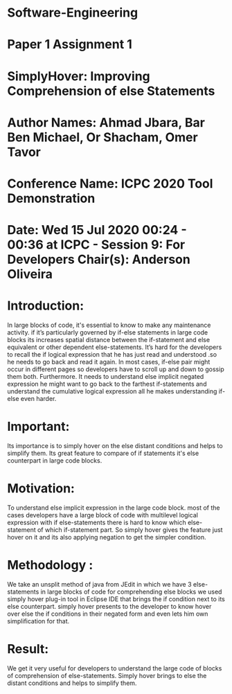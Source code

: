 # Software-Engineering
# Paper 1 Assignment 1
# SimplyHover: Improving Comprehension of else Statements
# Author Names: Ahmad Jbara, Bar Ben Michael, Or Shacham, Omer Tavor 
# Conference Name: ICPC 2020 Tool Demonstration
# Date: Wed 15 Jul 2020 00:24 - 00:36 at ICPC - Session 9: For Developers Chair(s): Anderson Oliveira
# Introduction:
In large blocks of code, it's essential to know to make any maintenance activity. if it’s particularly governed by if-else statements in large code blocks its increases spatial distance between the if-statement and else equivalent or other dependent else-statements. It’s hard for the developers to recall the if logical expression that he has just read and understood .so he needs to go back and read it again. In most cases, if-else pair might occur in different pages so developers have to scroll up and down to gossip them both. Furthermore. It needs to understand else implicit negated expression he might want to go back to the farthest if-statements and understand the cumulative logical expression all he makes understanding if-else even harder.
# Important:
Its importance is to simply hover on the else distant conditions and helps to simplify them. Its great feature to compare of if statements it's else counterpart in large code blocks.
# Motivation:
To understand else implicit expression in the large code block. most of the cases developers have a large block of code with multilevel logical expression with if else-statements there is hard to know which else-statement of which if-statement part. So simply hover gives the feature just hover on it and its also applying negation to get the simpler condition.

# Methodology :
We take an unsplit method of java from JEdit in which we have 3 else-statements in large blocks of code for comprehending else blocks we used simply hover plug-in tool in Eclipse IDE that brings the if condition next to its else counterpart. simply hover presents to the developer to know hover over else the if conditions in their negated form and even lets him own simplification for that.
# Result:
We get it very useful for developers to understand the large code of blocks of comprehension of else-statements. Simply hover brings to else the distant conditions and helps to simplify them.
